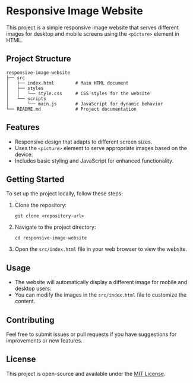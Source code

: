 # Responsive Image Website

This project is a simple responsive image website that serves different images for desktop and mobile screens using the `<picture>` element in HTML. 

## Project Structure

```
responsive-image-website
├── src
│   ├── index.html        # Main HTML document
│   ├── styles
│   │   └── style.css     # CSS styles for the website
│   └── scripts
│       └── main.js       # JavaScript for dynamic behavior
└── README.md             # Project documentation
```

## Features

- Responsive design that adapts to different screen sizes.
- Uses the `<picture>` element to serve appropriate images based on the device.
- Includes basic styling and JavaScript for enhanced functionality.

## Getting Started

To set up the project locally, follow these steps:

1. Clone the repository:
   ```
   git clone <repository-url>
   ```

2. Navigate to the project directory:
   ```
   cd responsive-image-website
   ```

3. Open the `src/index.html` file in your web browser to view the website.

## Usage

- The website will automatically display a different image for mobile and desktop users.
- You can modify the images in the `src/index.html` file to customize the content.

## Contributing

Feel free to submit issues or pull requests if you have suggestions for improvements or new features. 

## License

This project is open-source and available under the [MIT License](LICENSE).